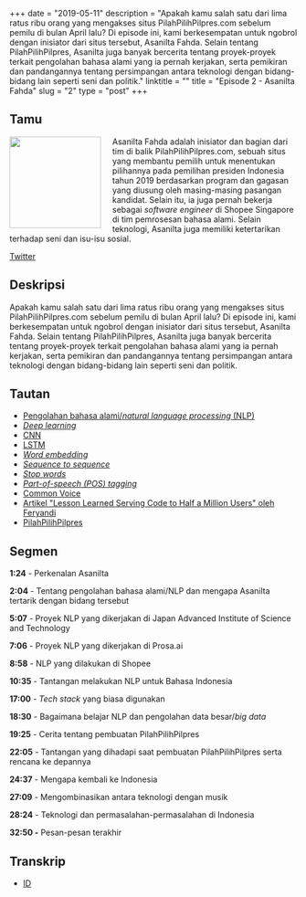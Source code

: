 +++
date = "2019-05-11"
description = "Apakah kamu salah satu dari lima ratus ribu orang yang mengakses situs  PilahPilihPilpres.com sebelum pemilu di bulan April lalu? Di episode ini, kami berkesempatan untuk ngobrol dengan inisiator dari situs tersebut, Asanilta Fahda. Selain tentang PilahPilihPilpres, Asanilta juga banyak bercerita tentang proyek-proyek terkait pengolahan bahasa alami yang ia pernah kerjakan, serta pemikiran dan pandangannya tentang persimpangan antara teknologi dengan bidang-bidang lain seperti seni dan politik."
linktitle = ""
title = "Episode 2 - Asanilta Fahda"
slug = "2"
type = "post"
+++

## Tamu
<img style="float: left; width: 160px; margin-right: 20px;" src="/img/ep2.jpeg">

Asanilta Fahda adalah inisiator dan bagian dari tim di balik PilahPilihPilpres.com, sebuah situs yang membantu pemilih untuk menentukan pilihannya pada pemilihan presiden Indonesia tahun 2019 berdasarkan program dan gagasan yang diusung oleh masing-masing pasangan kandidat. Selain itu, ia juga pernah bekerja sebagai *software engineer* di Shopee Singapore di tim pemrosesan bahasa alami. Selain teknologi, Asanilta juga memiliki ketertarikan terhadap seni dan isu-isu sosial.

[Twitter](https://twitter.com/asanilta)

## Deskripsi 
Apakah kamu salah satu dari lima ratus ribu orang yang mengakses situs PilahPilihPilpres.com sebelum pemilu di bulan April lalu? Di episode ini, kami berkesempatan untuk ngobrol dengan inisiator dari situs tersebut, Asanilta Fahda. Selain tentang PilahPilihPilpres, Asanilta juga banyak bercerita tentang proyek-proyek terkait pengolahan bahasa alami yang ia pernah kerjakan, serta pemikiran dan pandangannya tentang persimpangan antara teknologi dengan bidang-bidang lain seperti seni dan politik.

<script src="https://www.buzzsprout.com/273859/1121771-untitled-episode.js?player=small" type="text/javascript" charset="utf-8"></script>

## Tautan
- [Pengolahan bahasa alami/*natural language processing* (NLP)](https://en.wikipedia.org/wiki/Natural_language_processing)
- [*Deep learning*](https://en.wikipedia.org/wiki/Deep_learning)
- [CNN](https://en.wikipedia.org/wiki/Convolutional_neural_network)
- [LSTM](https://en.wikipedia.org/wiki/Long_short-term_memory)
- [*Word embedding*](https://en.wikipedia.org/wiki/Word_embedding)
- [*Sequence to sequence*](https://www.analyticsvidhya.com/blog/2018/03/essentials-of-deep-learning-sequence-to-sequence-modelling-with-attention-part-i/)
- [*Stop words*](https://en.wikipedia.org/wiki/Stop_words)
- [*Part-of-speech (POS) tagging*](https://en.wikipedia.org/wiki/Part-of-speech_tagging)
- [Common Voice](https://voice.mozilla.org/)
- [Artikel "Lesson Learned Serving Code to Half a Million Users" oleh Feryandi](https://medium.com/@feryandi/lesson-learned-serving-code-to-half-a-million-users-59e71d624f96)
- [PilahPilihPilpres](https://pilahpilihpilpres.com/)

## Segmen
**1:24** - Perkenalan Asanilta

**2:04** - Tentang pengolahan bahasa alami/NLP dan mengapa Asanilta tertarik dengan bidang tersebut

**5:07** - Proyek NLP yang dikerjakan di Japan Advanced Institute of Science and Technology

**7:06** - Proyek NLP yang dikerjakan di Prosa.ai

**8:58** - NLP yang dilakukan di Shopee

**10:35** - Tantangan melakukan NLP untuk Bahasa Indonesia

**17:00** - *Tech stack* yang biasa digunakan

**18:30** - Bagaimana belajar NLP dan pengolahan data besar/*big data*

**19:25** - Cerita tentang pembuatan PilahPilihPilpres

**22:05** - Tantangan yang dihadapi saat pembuatan PilahPilihPilpres serta rencana ke depannya

**24:37** - Mengapa kembali ke Indonesia

**27:09** - Mengombinasikan antara teknologi dengan musik

**28:24** - Teknologi dan permasalahan-permasalahan di Indonesia

**32:50 -** Pesan-pesan terakhir


## Transkrip
- [ID](transcript)